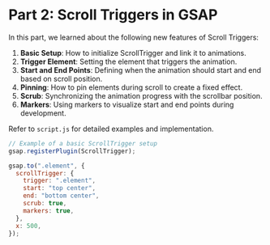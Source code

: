 # Part 2: Scroll Triggers in GSAP

In this part, we learned about the following new features of Scroll Triggers:

1. **Basic Setup**: How to initialize ScrollTrigger and link it to animations.
2. **Trigger Element**: Setting the element that triggers the animation.
3. **Start and End Points**: Defining when the animation should start and end based on scroll position.
4. **Pinning**: How to pin elements during scroll to create a fixed effect.
5. **Scrub**: Synchronizing the animation progress with the scrollbar position.
6. **Markers**: Using markers to visualize start and end points during development.

Refer to `script.js` for detailed examples and implementation.

```javascript
// Example of a basic ScrollTrigger setup
gsap.registerPlugin(ScrollTrigger);

gsap.to(".element", {
  scrollTrigger: {
    trigger: ".element",
    start: "top center",
    end: "bottom center",
    scrub: true,
    markers: true,
  },
  x: 500,
});
```
